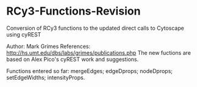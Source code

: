 # RCy3-Functions-Revision
Conversion of RCy3 functions to the updated direct calls to Cytoscape using cyREST

Author: Mark Grimes
References: http://hs.umt.edu/dbs/labs/grimes/publications.php
The new fuctions are based on Alex Pico's cyREST work and suggestions.

Functions entered so far: mergeEdges; edgeDprops; nodeDprops; setEdgeWidths; intensityProps.

